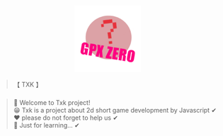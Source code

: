 <div align="center">
  <img src="imgs/ttk_logo.png" alt="ttk logo" width="150">
</div>

>【 TXK 】

###
> 👋 Welcome to Txk project! <br>
> 😁 Txk is a project about 2d short game development by Javascript ✔ <br>
> ❤ please do not forget to help us ✔ <br>
> 📑 Just for learning... ✔
##
